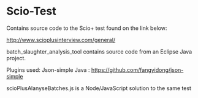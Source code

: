 # Scio-Test

Contains source code to the Scio+ test found on the link below:

http://www.scioplusinterview.com/general/

batch_slaughter_analysis_tool contains source code from an Eclipse Java project.

Plugins used: Json-simple Java : https://github.com/fangyidong/json-simple


scioPlusAlanyseBatches.js is a Node/JavaScript solution to the same test



